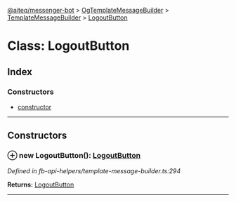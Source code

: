 [@aiteq/messenger-bot](../README.md) > [OgTemplateMessageBuilder](../classes/ogtemplatemessagebuilder.md) > [TemplateMessageBuilder](../modules/ogtemplatemessagebuilder.templatemessagebuilder.md) > [LogoutButton](../classes/ogtemplatemessagebuilder.templatemessagebuilder.logoutbutton.md)



# Class: LogoutButton

## Index

### Constructors

* [constructor](ogtemplatemessagebuilder.templatemessagebuilder.logoutbutton.md#constructor)



---
## Constructors
<a id="constructor"></a>


### ⊕ **new LogoutButton**(): [LogoutButton](ogtemplatemessagebuilder.templatemessagebuilder.logoutbutton.md)



*Defined in fb-api-helpers/template-message-builder.ts:294*





**Returns:** [LogoutButton](ogtemplatemessagebuilder.templatemessagebuilder.logoutbutton.md)

---



